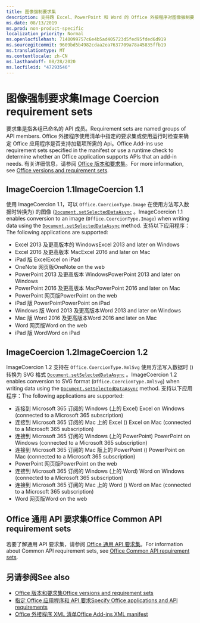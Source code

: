 ```yaml
---
title: 图像强制要求集
description: 支持跨 Excel、PowerPoint 和 Word 的 Office 外接程序对图像强制要求集的支持。
ms.date: 08/13/2019
ms.prod: non-product-specific
localization_priority: Normal
ms.openlocfilehash: 7140099757c6e4b5ad405723d5fed95fded6d919
ms.sourcegitcommit: 9609bd5b4982cdaa2ea7637709a78a45835ffb19
ms.translationtype: MT
ms.contentlocale: zh-CN
ms.lasthandoff: 08/28/2020
ms.locfileid: "47293546"
---
```

# <a name="image-coercion-requirement-sets"></a><span data-ttu-id="1a21f-103">图像强制要求集</span><span class="sxs-lookup"><span data-stu-id="1a21f-103">Image Coercion requirement sets</span></span>

<span data-ttu-id="1a21f-104">要求集是指各组已命名的 API 成员。</span><span class="sxs-lookup"><span data-stu-id="1a21f-104">Requirement sets are named groups of API members.</span></span> <span data-ttu-id="1a21f-105">Office 外接程序使用清单中指定的要求集或使用运行时检查来确定 Office 应用程序是否支持加载项所需的 Api。</span><span class="sxs-lookup"><span data-stu-id="1a21f-105">Office Add-ins use requirement sets specified in the manifest or use a runtime check to determine whether an Office application supports APIs that an add-in needs.</span></span> <span data-ttu-id="1a21f-106">有关详细信息，请参阅 [Office 版本和要求集](../../develop/office-versions-and-requirement-sets.md)。</span><span class="sxs-lookup"><span data-stu-id="1a21f-106">For more information, see [Office versions and requirement sets](../../develop/office-versions-and-requirement-sets.md).</span></span>

## <a name="imagecoercion-11"></a><span data-ttu-id="1a21f-107">ImageCoercion 1.1</span><span class="sxs-lookup"><span data-stu-id="1a21f-107">ImageCoercion 1.1</span></span>

<span data-ttu-id="1a21f-108">使用 ImageCoercion 1.1，可以 `Office.CoercionType.Image` 在使用方法写入数据时转换为) 的图像 ([`Document.setSelectedDataAsync`](/javascript/api/office/office.document#setselecteddataasync-data--options--callback-) 。</span><span class="sxs-lookup"><span data-stu-id="1a21f-108">ImageCoercion 1.1 enables conversion to an image (`Office.CoercionType.Image`) when writing data using the [`Document.setSelectedDataAsync`](/javascript/api/office/office.document#setselecteddataasync-data--options--callback-) method.</span></span> <span data-ttu-id="1a21f-109">支持以下应用程序：</span><span class="sxs-lookup"><span data-stu-id="1a21f-109">The following applications are supported:</span></span>

- <span data-ttu-id="1a21f-110">Excel 2013 及更高版本的 Windows</span><span class="sxs-lookup"><span data-stu-id="1a21f-110">Excel 2013 and later on Windows</span></span>
- <span data-ttu-id="1a21f-111">Excel 2016 及更高版本 Mac</span><span class="sxs-lookup"><span data-stu-id="1a21f-111">Excel 2016 and later on Mac</span></span>
- <span data-ttu-id="1a21f-112">iPad 版 Excel</span><span class="sxs-lookup"><span data-stu-id="1a21f-112">Excel on iPad</span></span>
- <span data-ttu-id="1a21f-113">OneNote 网页版</span><span class="sxs-lookup"><span data-stu-id="1a21f-113">OneNote on the web</span></span>
- <span data-ttu-id="1a21f-114">PowerPoint 2013 及更高版本 Windows</span><span class="sxs-lookup"><span data-stu-id="1a21f-114">PowerPoint 2013 and later on Windows</span></span>
- <span data-ttu-id="1a21f-115">PowerPoint 2016 及更高版本 Mac</span><span class="sxs-lookup"><span data-stu-id="1a21f-115">PowerPoint 2016 and later on Mac</span></span>
- <span data-ttu-id="1a21f-116">PowerPoint 网页版</span><span class="sxs-lookup"><span data-stu-id="1a21f-116">PowerPoint on the web</span></span>
- <span data-ttu-id="1a21f-117">iPad 版 PowerPoint</span><span class="sxs-lookup"><span data-stu-id="1a21f-117">PowerPoint on iPad</span></span>
- <span data-ttu-id="1a21f-118">Windows 版 Word 2013 及更高版本</span><span class="sxs-lookup"><span data-stu-id="1a21f-118">Word 2013 and later on Windows</span></span>
- <span data-ttu-id="1a21f-119">Mac 版 Word 2016 及更高版本</span><span class="sxs-lookup"><span data-stu-id="1a21f-119">Word 2016 and later on Mac</span></span>
- <span data-ttu-id="1a21f-120">Word 网页版</span><span class="sxs-lookup"><span data-stu-id="1a21f-120">Word on the web</span></span>
- <span data-ttu-id="1a21f-121">iPad 版 Word</span><span class="sxs-lookup"><span data-stu-id="1a21f-121">Word on iPad</span></span>

## <a name="imagecoercion-12"></a><span data-ttu-id="1a21f-122">ImageCoercion 1.2</span><span class="sxs-lookup"><span data-stu-id="1a21f-122">ImageCoercion 1.2</span></span>

<span data-ttu-id="1a21f-123">ImageCoercion 1.2 支持在 `Office.CoercionType.XmlSvg` 使用方法写入数据时 () 转换为 SVG 格式 [`Document.setSelectedDataAsync`](/javascript/api/office/office.document#setselecteddataasync-data--options--callback-) 。</span><span class="sxs-lookup"><span data-stu-id="1a21f-123">ImageCoercion 1.2 enables conversion to SVG format (`Office.CoercionType.XmlSvg`) when writing data using the [`Document.setSelectedDataAsync`](/javascript/api/office/office.document#setselecteddataasync-data--options--callback-) method.</span></span> <span data-ttu-id="1a21f-124">支持以下应用程序：</span><span class="sxs-lookup"><span data-stu-id="1a21f-124">The following applications are supported:</span></span>

- <span data-ttu-id="1a21f-125">连接到 Microsoft 365 订阅的 Windows (上的 Excel) </span><span class="sxs-lookup"><span data-stu-id="1a21f-125">Excel on Windows (connected to a Microsoft 365 subscription)</span></span>
- <span data-ttu-id="1a21f-126">连接到 Microsoft 365 订阅的 Mac 上的 Excel () </span><span class="sxs-lookup"><span data-stu-id="1a21f-126">Excel on Mac (connected to a Microsoft 365 subscription)</span></span>
- <span data-ttu-id="1a21f-127">连接到 Microsoft 365 订阅的 Windows (上的 PowerPoint) </span><span class="sxs-lookup"><span data-stu-id="1a21f-127">PowerPoint on Windows (connected to a Microsoft 365 subscription)</span></span>
- <span data-ttu-id="1a21f-128">连接到 Microsoft 365 订阅的 Mac 版上的 PowerPoint () </span><span class="sxs-lookup"><span data-stu-id="1a21f-128">PowerPoint on Mac (connected to a Microsoft 365 subscription)</span></span>
- <span data-ttu-id="1a21f-129">PowerPoint 网页版</span><span class="sxs-lookup"><span data-stu-id="1a21f-129">PowerPoint on the web</span></span>
- <span data-ttu-id="1a21f-130">连接到 Microsoft 365 订阅的 Windows (上的 Word) </span><span class="sxs-lookup"><span data-stu-id="1a21f-130">Word on Windows (connected to a Microsoft 365 subscription)</span></span>
- <span data-ttu-id="1a21f-131">连接到 Microsoft 365 订阅的 Mac 上的 Word () </span><span class="sxs-lookup"><span data-stu-id="1a21f-131">Word on Mac (connected to a Microsoft 365 subscription)</span></span>
- <span data-ttu-id="1a21f-132">Word 网页版</span><span class="sxs-lookup"><span data-stu-id="1a21f-132">Word on the web</span></span>

## <a name="office-common-api-requirement-sets"></a><span data-ttu-id="1a21f-133">Office 通用 API 要求集</span><span class="sxs-lookup"><span data-stu-id="1a21f-133">Office Common API requirement sets</span></span>

<span data-ttu-id="1a21f-134">若要了解通用 API 要求集，请参阅 [Office 通用 API 要求集](office-add-in-requirement-sets.md)。</span><span class="sxs-lookup"><span data-stu-id="1a21f-134">For information about Common API requirement sets, see [Office Common API requirement sets](office-add-in-requirement-sets.md).</span></span>

## <a name="see-also"></a><span data-ttu-id="1a21f-135">另请参阅</span><span class="sxs-lookup"><span data-stu-id="1a21f-135">See also</span></span>

- [<span data-ttu-id="1a21f-136">Office 版本和要求集</span><span class="sxs-lookup"><span data-stu-id="1a21f-136">Office versions and requirement sets</span></span>](../../develop/office-versions-and-requirement-sets.md)
- [<span data-ttu-id="1a21f-137">指定 Office 应用程序和 API 要求</span><span class="sxs-lookup"><span data-stu-id="1a21f-137">Specify Office applications and API requirements</span></span>](../../develop/specify-office-hosts-and-api-requirements.md)
- [<span data-ttu-id="1a21f-138">Office 外接程序 XML 清单</span><span class="sxs-lookup"><span data-stu-id="1a21f-138">Office Add-ins XML manifest</span></span>](../../develop/add-in-manifests.md)
